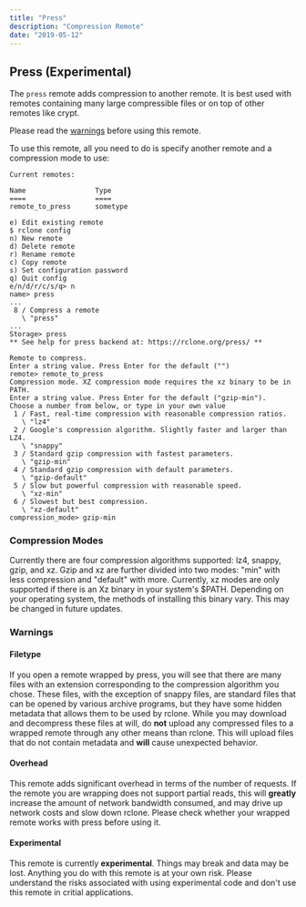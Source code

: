 ```yaml
---
title: "Press"
description: "Compression Remote"
date: "2019-05-12"
---
```


Press (Experimental)
-----------------------------------------

The `press` remote adds compression to another remote. It is best used with remotes containing
many large compressible files or on top of other remotes like crypt.

Please read the [warnings](#warnings) before using this remote.

To use this remote, all you need to do is specify another remote and a compression mode to use:

```
Current remotes:

Name                 Type
====                 ====
remote_to_press      sometype

e) Edit existing remote
$ rclone config
n) New remote
d) Delete remote
r) Rename remote
c) Copy remote
s) Set configuration password
q) Quit config
e/n/d/r/c/s/q> n
name> press
...
 8 / Compress a remote
   \ "press"
...
Storage> press
** See help for press backend at: https://rclone.org/press/ **

Remote to compress.
Enter a string value. Press Enter for the default ("")
remote> remote_to_press
Compression mode. XZ compression mode requires the xz binary to be in PATH.
Enter a string value. Press Enter for the default ("gzip-min").
Choose a number from below, or type in your own value
 1 / Fast, real-time compression with reasonable compression ratios.
   \ "lz4"
 2 / Google's compression algorithm. Slightly faster and larger than LZ4.
   \ "snappy"
 3 / Standard gzip compression with fastest parameters.
   \ "gzip-min"
 4 / Standard gzip compression with default parameters.
   \ "gzip-default"
 5 / Slow but powerful compression with reasonable speed.
   \ "xz-min"
 6 / Slowest but best compression.
   \ "xz-default"
compression_mode> gzip-min
```

### Compression Modes
Currently there are four compression algorithms supported: lz4, snappy, gzip, and xz.
Gzip and xz are further divided into two modes: "min" with less compression and "default" with more.
Currently, xz modes are only supported if there is an Xz binary in your system's $PATH.
Depending on your operating system, the methods of installing this binary vary. This may be changed in
future updates.

### Warnings

#### Filetype
If you open a remote wrapped by press, you will see that there are many files with an extension corresponding to
the compression algorithm you chose. These files, with the exception of snappy files, are standard files that
can be opened by various archive programs, but they have some hidden metadata that allows them to be used by rclone.
While you may download and decompress these files at will, do **not** upload any compressed files to a wrapped remote
through any other means than rclone. This will upload files that do not contain metadata and **will** cause unexpected behavior.

#### Overhead
This remote adds significant overhead in terms of the number of requests. If the remote
you are wrapping does not support partial reads, this will **greatly** increase the amount
of network bandwidth consumed, and may drive up network costs and slow down rclone. Please
check whether your wrapped remote works with press before using it.

#### Experimental
This remote is currently **experimental**. Things may break and data may be lost. Anything you do with this remote is
at your own risk. Please understand the risks associated with using experimental code and don't use this remote in
critial applications.